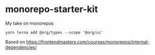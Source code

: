 # monorepo-starter-kit

My take on monorepos

`yarn lerna add @org/types --scope '@org/ui'`

Based on https://frontendmasters.com/courses/monorepos/internal-dependencies/
